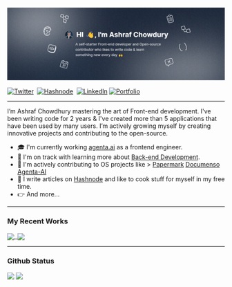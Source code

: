 ![image](/assets/ashrafchowdury_github_profile.png)

<a href="https://twitter.com/ashraf_chowdury"><img src="https://img.shields.io/badge/Twitter-ffffff?style=for-the-badge&logo=x&logoColor=black" alt="Twitter" /></a>&nbsp;
<a href="https://ashrafchowdury09.hashnode.dev"><img src="https://img.shields.io/badge/Hashnode-2962FF?style=for-the-badge&logo=hashnode&logoColor=white" alt="Hashnode" /></a>&nbsp;
<a href="https://www.linkedin.com/in/ashrafchowdury"><img src="https://img.shields.io/badge/Linkedin-2962AC?style=for-the-badge&logo=linkedin&logoColor=white" alt="LinkedIn" /></a>&nbsp;<a href="https://ashrafchowdury.vercel.app"><img src="https://img.shields.io/badge/Portfolio-000000?style=for-the-badge&logo=Google-Chrome&logoColor=white" alt="Portfolio" /></a>&nbsp;

---

I’m Ashraf Chowdhury mastering the art of Front-end development. I've been writing code for 2 years & I've created more than 5 applications that have been used by many users. I’m actively growing myself by creating innovative projects and contributing to the open-source.

- 🎓 I'm currently working [agenta.ai](https://github.com/Agenta-AI/agenta) as a frontend engineer.
- 📖 I'm on track with learning more about [Back-end Development](https://github.com/ashrafchowdury/become-fullstack).
- 🤝 I'm actively contributing to OS projects like > [Papermark](https://github.com/ashrafchowdury/papermark) [Documenso](https://github.com/documenso/documenso) [Agenta-AI](https://github.com/Agenta-AI/agenta)
- 📢 I write articles on [Hashnode](https://ashrafchowdury09.hashnode.dev/) and like to cook stuff for myself in my free time.
- 👉 And more...

---

### My Recent Works

<a href="https://github.com/ashrafchowdury/talknova" target="_blank">
<img align="center" src="https://github-readme-stats.vercel.app/api/pin/?username=ashrafchowdury&repo=talknova&theme=holi&hide_border=true" width="49%" />&nbsp;
</a><a href="https://github.com/ashrafchowdury/talknova" target="_blank">
<img align="center" src="https://github-readme-stats.vercel.app/api/pin/?username=ashrafchowdury&repo=dotemd&theme=holi&hide_border=true" width="49%" />
</a>

---

### Github Status

<img width="48%" src="https://github-readme-stats.vercel.app/api?username=ashrafchowdury&show_icons=true&theme=holi&hide_border=true&icon_color=68ACFE" />&nbsp;<img width="51%" src="https://github-readme-streak-stats.herokuapp.com/?user=ashrafchowdury&theme=dark&hide_border=true&ring=68ACFE&fire=FFC400&currStreakLabel=68ACFE" />
